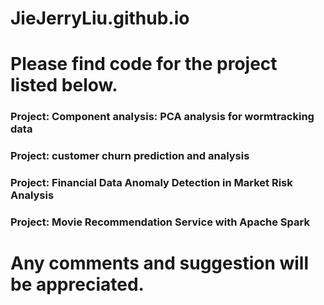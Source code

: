 # JieJerryLiu.github.io
# Please find code for the project listed below.

### Project: Component analysis: PCA analysis for wormtracking data

### Project: customer churn prediction and analysis

### Project: Financial Data Anomaly Detection in Market Risk Analysis

### Project: Movie Recommendation Service with Apache Spark

# Any comments and suggestion will be appreciated.
